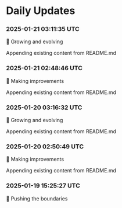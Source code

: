 # Daily Updates

### 2025-01-21 03:11:35 UTC
🌱 Growing and evolving

Appending existing content from README.md

### 2025-01-21 02:48:46 UTC
🔧 Making improvements

Appending existing content from README.md

### 2025-01-20 03:16:32 UTC
🌱 Growing and evolving

Appending existing content from README.md

### 2025-01-20 02:50:49 UTC
🔧 Making improvements

Appending existing content from README.md

### 2025-01-19 15:25:27 UTC
🚀 Pushing the boundaries
